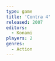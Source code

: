 ```yaml
---
type: game
title: 'Contra 4'
released: 2007
editors: 
  - Konami
players: 2
genres:
  - Action
---
```

